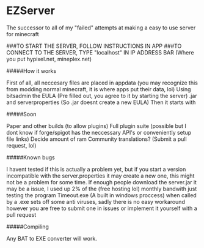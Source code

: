 # EZServer
The successor to all of my "failed" attempts at making a easy to use server for minecraft 

###TO START THE SERVER, FOLLOW INSTRUCTIONS IN APP
###TO CONNECT TO THE SERVER, TYPE "localhost" IN IP ADDRESS BAR (Where you put hypixel.net, mineplex.net)


#####How it works

First of all, all neccesary files are placed in appdata (you may recognize this from modding normal minecraft, it is where apps put their data, lol)
Using bitsadmin the EULA (Pre filled out, you agree to it by starting the server) .jar and serverproperties (So .jar doesnt create a new EULA)
Then it starts with

#####Soon

Paper and other builds (to allow plugins)
Full plugin suite (possible but I dont know if forge/spigot has the neccessary API's or conveniently setup file links)
Decide amount of ram
Community translations? (Submit a pull request, lol)

#####Known bugs

I havent tested if this is actually a problem yet, but if you start a version incompatible with the server.properties it may create a new one,
this might not be a problem for some time.
If enough people download the server.jar it may be a issue, I used up 2% of the (free hosting lol) monthly bandwith just testing the program
Timeout.exe (A built in windows proccess) when called by a .exe sets off some anti viruses, sadly there is no easy workaround however you are free to submit one in issues or implement it yourself with a pull request

#####Compiling

Any BAT to EXE converter will work.
